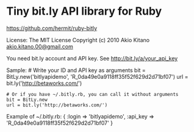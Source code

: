 Tiny bit.ly API library for Ruby
================================
https://github.com/hermit/ruby-bitly

License: The MIT License
Copyright (c) 2010 Akio Kitano <akio.kitano.00@gmail.com>

You need bit.ly account and API key. See http://bit.ly/a/your_api_key

Sample:
	# Write your ID and API key as arguments
	bit = BitLy.new('bitlyapidemo', 'R_0da49e0a9118ff35f52f629d2d71bf07')
	url = bit.ly('http://betaworks.com/')

	# Or if you have ~/.bitly.rb, you can call it without arguments
	bit = BitLy.new
	url = bit.ly('http://betaworks.com/')

Example of ~/.bitly.rb:
	{
		:login   => 'bitlyapidemo',
		:api_key => 'R_0da49e0a9118ff35f52f629d2d71bf07'
	}
